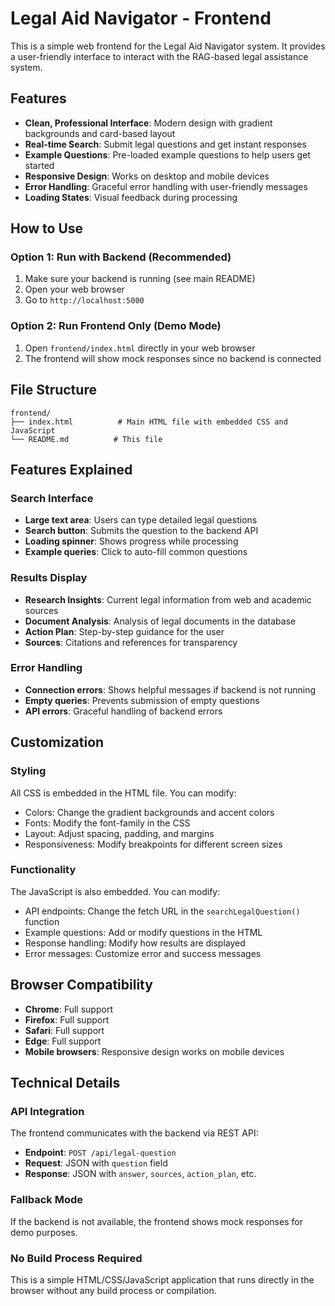 # Legal Aid Navigator - Frontend

This is a simple web frontend for the Legal Aid Navigator system. It provides a user-friendly interface to interact with the RAG-based legal assistance system.

## Features

- **Clean, Professional Interface**: Modern design with gradient backgrounds and card-based layout
- **Real-time Search**: Submit legal questions and get instant responses
- **Example Questions**: Pre-loaded example questions to help users get started
- **Responsive Design**: Works on desktop and mobile devices
- **Error Handling**: Graceful error handling with user-friendly messages
- **Loading States**: Visual feedback during processing

## How to Use

### Option 1: Run with Backend (Recommended)
1. Make sure your backend is running (see main README)
2. Open your web browser
3. Go to `http://localhost:5000`

### Option 2: Run Frontend Only (Demo Mode)
1. Open `frontend/index.html` directly in your web browser
2. The frontend will show mock responses since no backend is connected

## File Structure

```
frontend/
├── index.html          # Main HTML file with embedded CSS and JavaScript
└── README.md          # This file
```

## Features Explained

### Search Interface
- **Large text area**: Users can type detailed legal questions
- **Search button**: Submits the question to the backend API
- **Loading spinner**: Shows progress while processing
- **Example queries**: Click to auto-fill common questions

### Results Display
- **Research Insights**: Current legal information from web and academic sources
- **Document Analysis**: Analysis of legal documents in the database
- **Action Plan**: Step-by-step guidance for the user
- **Sources**: Citations and references for transparency

### Error Handling
- **Connection errors**: Shows helpful messages if backend is not running
- **Empty queries**: Prevents submission of empty questions
- **API errors**: Graceful handling of backend errors

## Customization

### Styling
All CSS is embedded in the HTML file. You can modify:
- Colors: Change the gradient backgrounds and accent colors
- Fonts: Modify the font-family in the CSS
- Layout: Adjust spacing, padding, and margins
- Responsiveness: Modify breakpoints for different screen sizes

### Functionality
The JavaScript is also embedded. You can modify:
- API endpoints: Change the fetch URL in the `searchLegalQuestion()` function
- Example questions: Add or modify questions in the HTML
- Response handling: Modify how results are displayed
- Error messages: Customize error and success messages

## Browser Compatibility

- **Chrome**: Full support
- **Firefox**: Full support
- **Safari**: Full support
- **Edge**: Full support
- **Mobile browsers**: Responsive design works on mobile devices

## Technical Details

### API Integration
The frontend communicates with the backend via REST API:
- **Endpoint**: `POST /api/legal-question`
- **Request**: JSON with `question` field
- **Response**: JSON with `answer`, `sources`, `action_plan`, etc.

### Fallback Mode
If the backend is not available, the frontend shows mock responses for demo purposes.

### No Build Process Required
This is a simple HTML/CSS/JavaScript application that runs directly in the browser without any build process or compilation.
